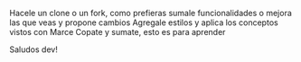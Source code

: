 Hacele un clone o un fork, como prefieras
sumale funcionalidades o mejora las que veas y propone cambios
Agregale estilos y aplica los conceptos vistos con Marce
Copate y sumate, esto es para aprender

Saludos dev!

